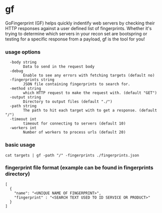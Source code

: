 # gf
GoFingerprint (GF) helps quickly indentify web servers by checking their HTTP responses against a user defined list of fingerprints. Whether it's trying to determine which servers in your recon set are bootspring or testing for a specific response from a payload, gf is the tool for you!


### usage options
```
  -body string
        Data to send in the request body
  -debug
        Enable to see any errors with fetching targets (default no)
  -fingerprints string
        JSON file containing fingerprints to search for.
  -method string
        which HTTP request to make the request with. (default "GET")
  -output string
        Directory to output files (default "./")
  -path string
        The path to hit each target with to get a response. (default "/")
  -timeout int
        timeout for connecting to servers (default 10)
  -workers int
        Number of workers to process urls (default 20)
```

### basic usage

```cat targets | gf -path "/" -fingerprints ./fingerprints.json```


### fingerprint file format (example can be found in fingerprints directory)

```
[
  {
    "name": "<UNIQUE NAME OF FINGERPRINT>",
    "fingerprint" : "<SEARCH TEXT USED TO ID SERVICE OR PRODUCT>"
  }
]
```
